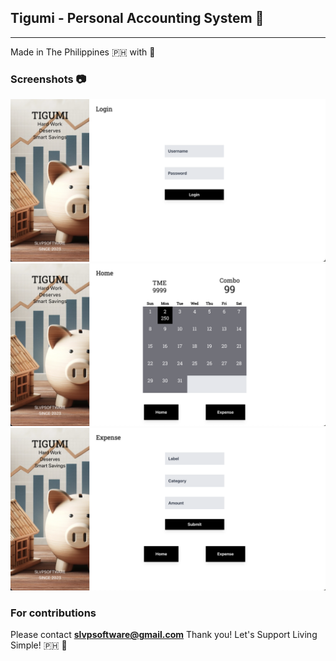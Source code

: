 ## Tigumi - Personal Accounting System :money_with_wings:
---
Made in The Philippines :philippines: with :sparkling_heart:

### Screenshots :camera:
![](public/screenshots/1.png)
![](public/screenshots/2.png)
![](public/screenshots/3.png)

### For contributions
Please contact **slvpsoftware@gmail.com**
Thank you! Let's Support Living Simple! :philippines: :green_heart:

